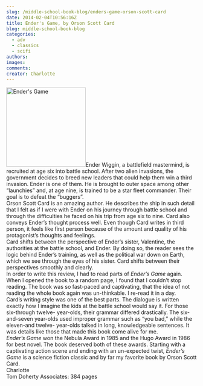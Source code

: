 ```yaml
---
slug: /middle-school-book-blog/enders-game-orson-scott-card
date: 2014-02-04T10:56:16Z
title: Ender's Game, by Orson Scott Card
blog: middle-school-book-blog
categories:
  - adv
  - classics
  - scifi
authors:
images:
comments:
creator: Charlotte
---
```


<img src="https//upload.wikimedia.org/wikipedia/en/e/e4/Ender%27s_game_cover_ISBN_0312932081.jpg" alt="Ender's Game" height="210" class="alignleft size-thumbnail wp-image-803"/>Ender Wiggin, a battlefield mastermind, is recruited at age six into battle school. After two alien invasions, the government decides to breed new leaders that could help them win a third invasion. Ender is one of them. He is brought to outer space among other “launchies” and, at age nine, is trained to be a star fleet commander. Their goal is to defeat the “buggers”.<br />Orson Scott Card is an amazing author. He describes the ship in such detail that I felt as if I were with Ender on his journey through battle school and through the difficulties he faced on his trip from age six to nine. Card also conveys Ender’s thought process well. Even though Card writes in third person, it feels like first person because of the amount and quality of his protagonist’s thoughts and feelings.<br />Card shifts between the perspective of Ender’s sister, Valentine, the authorities at the battle school, and Ender. By doing so, the reader sees the logic behind Ender’s training, as well as the political war down on Earth, which we see through the eyes of his sister. Card shifts between their perspectives smoothly and clearly.<br />In order to write this review, I had to read parts of <i>Ender’s Game </i>again. When I opened the book to a random page, I found that I couldn’t stop reading. The book was so fast-paced and captivating, that the idea of not reading the whole book again was un-thinkable. I re-read it in a day.<br />Card’s writing style was one of the best parts. The dialogue is written exactly how I imagine the kids at the battle school would say it. For those six-through twelve- year-olds, their grammar differed drastically. The six-and-seven year-olds used improper grammar such as “you bad,” while the eleven-and twelve- year-olds talked in long, knowledgeable sentences. It was details like those that made this book come alive for me.<br /><i>Ender’s Game</i> won the Nebula Award in 1985 and the Hugo Award in 1986 for best novel. The book deserved both of these awards. Starting with a captivating action scene and ending with an un-expected twist, <i>Ender’s Game </i>is a science fiction classic and by far my favorite book by Orson Scott Card.<br />Charlotte<br />Tom Doherty Associates: 384 pages<br />
